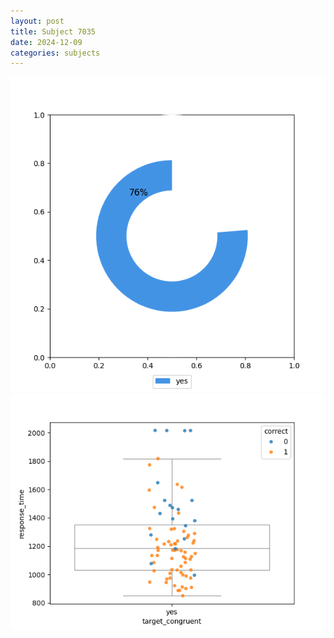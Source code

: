 ```yaml
---
layout: post
title: Subject 7035
date: 2024-12-09
categories: subjects
---
```


![](data/7035/run-7/7035_accuracy_target_congruence.png)
![](data/7035/run-7/7035_rt_congruence.png)
